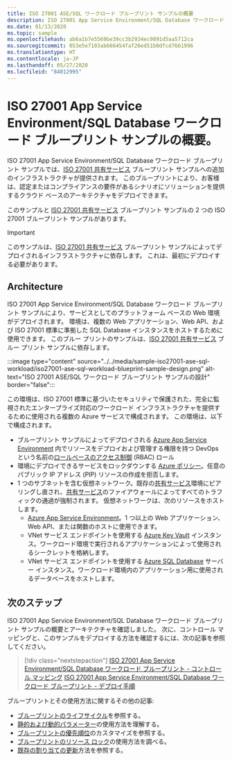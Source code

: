 ```yaml
---
title: ISO 27001 ASE/SQL ワークロード ブループリント サンプルの概要
description: ISO 27001 App Service Environment/SQL Database ワークロード ブループリント サンプルの概要とアーキテクチャ
ms.date: 01/13/2020
ms.topic: sample
ms.openlocfilehash: ab6a1b7e5569be39cc3b2934ec9891d5aa5712ca
ms.sourcegitcommit: 053e5e7103ab666454faf26ed51b0dfcd7661996
ms.translationtype: HT
ms.contentlocale: ja-JP
ms.lasthandoff: 05/27/2020
ms.locfileid: "84012995"
---
```

# <a name="overview-of-the-iso-27001-app-service-environmentsql-database-workload-blueprint-sample"></a>ISO 27001 App Service Environment/SQL Database ワークロード ブループリント サンプルの概要。

ISO 27001 App Service Environment/SQL Database ワークロード ブループリント サンプルでは、[ISO 27001 共有サービス](../iso27001-shared/index.md) ブループリント サンプルへの追加のインフラストラクチャが提供されます。
このブループリントにより、お客様は、認定またはコンプライアンスの要件があるシナリオにソリューションを提供するクラウド ベースのアーキテクチャをデプロイできます。

このサンプルと [ISO 27001 共有サービス](../iso27001-shared/index.md) ブループリント サンプルの 2 つの ISO 27001 ブループリント サンプルがあります。

> [!IMPORTANT]
> このサンプルは、[ISO 27001 共有サービス](../iso27001-shared/index.md) ブループリント サンプルによってデプロイされるインフラストラクチャに依存します。 これは、最初にデプロイする必要があります。

## <a name="architecture"></a>Architecture

ISO 27001 App Service Environment/SQL Database ワークロード ブループリント サンプルにより、サービスとしてのプラットフォーム ベースの Web 環境がデプロイされます。 環境は、複数の Web アプリケーション、Web API、および ISO 27001 標準に準拠した SQL Database インスタンスをホストするために使用できます。 このブルー プリントのサンプルは、[ISO 27001 共有サービス](../iso27001-shared/index.md) ブルー プリント サンプルに依存します。

:::image type="content" source="../../media/sample-iso27001-ase-sql-workload/iso27001-ase-sql-workload-blueprint-sample-design.png" alt-text="ISO 27001 ASE/SQL ワークロード ブループリント サンプルの設計" border="false":::

この環境は、ISO 27001 標準に基づいたセキュリティで保護された、完全に監視されたエンタープライズ対応のワークロード インフラストラクチャを提供するために使用される複数の Azure サービスで構成されます。 この環境は、以下で構成されます。

- ブループリント サンプルによってデプロイされる [Azure App Service Environment](../../../../app-service/environment/intro.md) 内でリソースをデプロイおよび管理する権限を持つ DevOps という名前の[ロールベースのアクセス制御](../../../../role-based-access-control/overview.md) (RBAC) ロール
- 環境にデプロイできるサービスをロックダウンする [Azure ポリシー](../../../policy/overview.md)。任意のパブリック IP アドレス (PIP) リソースの作成を拒否します。
- 1 つのサブネットを含む仮想ネットワーク。既存の[共有サービス](../iso27001-shared/index.md)環境にピアリングし直され、[共有サービス](../iso27001-shared/index.md)のファイアウォールによってすべてのトラフィックの通過が強制されます。 仮想ネットワークは、次のリソースをホストします。
  - [Azure App Service Environment](../../../../app-service/environment/intro.md)。1 つ以上の Web アプリケーション、Web API、または関数のホストに使用できます。
  - VNet サービス エンドポイントを使用する [Azure Key Vault](../../../../key-vault/general/overview.md) インスタンス。ワークロード環境で実行されるアプリケーションによって使用されるシークレットを格納します。
  - VNet サービス エンドポイントを使用する [Azure SQL Database](../../../../azure-sql/database/sql-database-paas-overview.md) サーバー インスタンス。ワークロード環境内のアプリケーション用に使用されるデータベースをホストします。

## <a name="next-steps"></a>次のステップ

ISO 27001 App Service Environment/SQL Database ワークロード ブループリント サンプルの概要とアーキテクチャを確認しました。 次に、コントロール マッピングと、このサンプルをデプロイする方法を確認するには、次の記事を参照してください。

> [!div class="nextstepaction"]
> [ISO 27001 App Service Environment/SQL Database ワークロード ブループリント - コントロール マッピング](./control-mapping.md)
> [ISO 27001 App Service Environment/SQL Database ワークロード ブループリント - デプロイ手順](./deploy.md)

ブループリントとその使用方法に関するその他の記事:

- [ブループリントのライフサイクル](../../concepts/lifecycle.md)を参照する。
- [静的および動的パラメーター](../../concepts/parameters.md)の使用方法を理解する。
- [ブループリントの優先順位](../../concepts/sequencing-order.md)のカスタマイズを参照する。
- [ブループリントのリソース ロック](../../concepts/resource-locking.md)の使用方法を調べる。
- [既存の割り当ての更新](../../how-to/update-existing-assignments.md)方法を参照する。